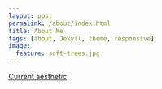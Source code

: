 ```yaml
---
layout: post
permalink: /about/index.html
title: About Me
tags: [about, Jekyll, theme, responsive]
image:
  feature: soft-trees.jpg
---
```


[Current aesthetic](http://www.imdb.com/title/tt1988386/).
